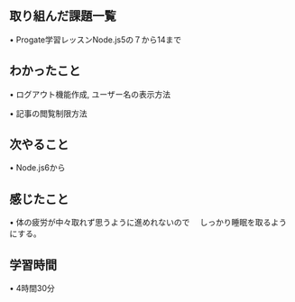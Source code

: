 ## 取り組んだ課題一覧
• Progate学習レッスンNode.js5の７から14まで

## わかったこと
• ログアウト機能作成, ユーザー名の表示方法

• 記事の閲覧制限方法

## 次やること
• Node.js6から

## 感じたこと
• 体の疲労が中々取れず思うように進めれないので
　しっかり睡眠を取るようにする。


## 学習時間
• 4時間30分